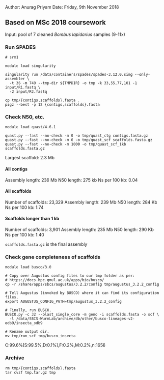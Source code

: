 Author: Anurag Priyam
Date:  Friday, 9th November 2018

## Based on MSc 2018 coursework

Input: pool of 7 cleaned _Bombus lapidarius_ samples (9-11x)

### Run SPADES

```
# srm1

module load singularity

singularity run /data/containers/spades/spades-3.12.0.simg --only-assembler \
  -t 36 -m 740 --tmp-dir ${TMPDIR} -o tmp -k 33,55,77,101 -1 input/R1.fastq \
  -2 input/R2.fastq

cp tmp/{contigs,scaffolds}.fasta .
pigz --best -p 12 {contigs,scaffolds}.fasta
```

### Check N50, etc.
```
module load quast/4.6.1

quast.py --fast --no-check -m 0 -o tmp/quast_ctg contigs.fasta.gz
quast.py --fast --no-check -m 0 -o tmp/quast_scf scaffolds.fasta.gz
quast.py --fast --no-check -m 1000 -o tmp/quast_scf_1kb scaffolds.fasta.gz
```

Largest scaffold:  2.3 Mb

#### All contigs
Assembly length:      239 Mb
N50 length:           275 kb
Ns per 100 kb:        0.04

#### All scaffolds
Number of scaffolds:  23,329
Assembly length:      239 Mb
N50 length:           284 Kb
Ns per 100 kb:        1.74

#### Scaffolds longer than 1 kb
Number of scaffolds:   3,901
Assembly length:      235 Mb
N50 length:           290 Kb
Ns per 100 kb:        1.40


`scaffolds.fasta.gz` is the final assembly

### Check gene completeness of scaffolds

```
module load busco/3.0

# Copy over Augustus config files to our tmp folder as per:
# https://docs.hpc.qmul.ac.uk/apps/bio/busco/
cp -r /share/apps/sbcs/augustus/3.2.2/config tmp/augustus_3.2.2_config

# Tell Augustus (invoked by BUSCO) where it can find its configuration files.
export AUGUSTUS_CONFIG_PATH=tmp/augustus_3.2.2_config

# Finally, run BUSCO.
BUSCO.py -c 32 --blast_single_core -m geno -i scaffolds.fasta -o scf \
  -l /data/SBCS-WurmLab/archive/db/other/busco-lineages-v2-odb9/insecta_odb9

# Rename output dir.
mv tmp/run_scf tmp/busco_insecta
```

C:99.6%[S:99.5%,D:0.1%],F:0.2%,M:0.2%,n:1658

### Archive

```
rm tmp/{contigs,scaffolds}.fasta
tar cvzf tmp.tar.gz tmp
```
